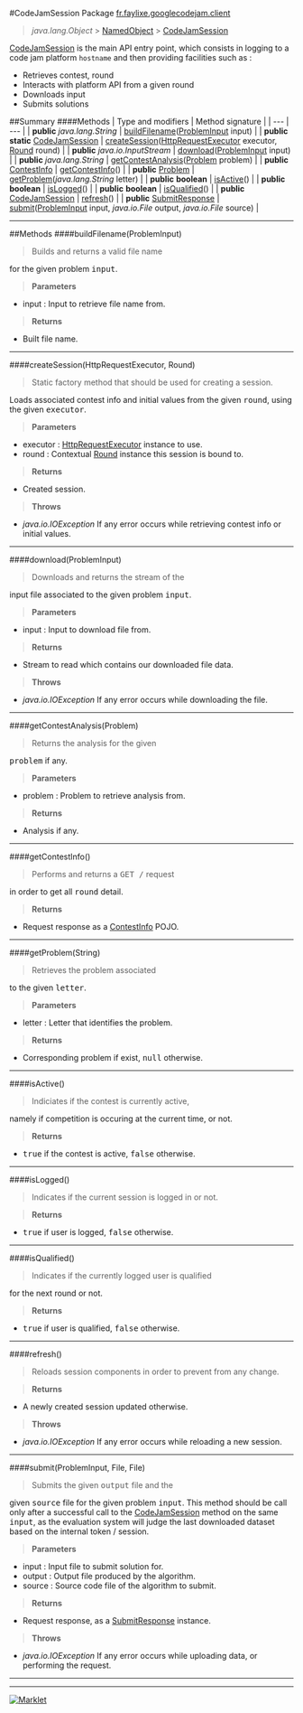 #CodeJamSession
Package [fr.faylixe.googlecodejam.client](README.md)<br>

> *java.lang.Object* > <a href="common/NamedObject.md">NamedObject</a> > <a href="CodeJamSession.md">CodeJamSession</a>

<a href="CodeJamSession.md">CodeJamSession</a> is the main API entry point, which consists
 in logging to a code jam platform ``hostname`` and then providing
 facilities such as :
 <br>
 * Retrieves contest, round
 * Interacts with platform API from a given round
 * Downloads input
 * Submits solutions

##Summary
####Methods
| Type and modifiers | Method signature |
| --- | --- |
| **public** *java.lang.String* | [buildFilename](#buildfilenameprobleminput)(<a href="webservice/ProblemInput.md">ProblemInput</a> input) |
| **public static** <a href="CodeJamSession.md">CodeJamSession</a> | [createSession](#createsessionhttprequestexecutor-round)(<a href="executor/HttpRequestExecutor.md">HttpRequestExecutor</a> executor, <a href="Round.md">Round</a> round) |
| **public** *java.io.InputStream* | [download](#downloadprobleminput)(<a href="webservice/ProblemInput.md">ProblemInput</a> input) |
| **public** *java.lang.String* | [getContestAnalysis](#getcontestanalysisproblem)(<a href="webservice/Problem.md">Problem</a> problem) |
| **public** <a href="webservice/ContestInfo.md">ContestInfo</a> | [getContestInfo](#getcontestinfo)() |
| **public** <a href="webservice/Problem.md">Problem</a> | [getProblem](#getproblemstring)(*java.lang.String* letter) |
| **public** **boolean** | [isActive](#isactive)() |
| **public** **boolean** | [isLogged](#islogged)() |
| **public** **boolean** | [isQualified](#isqualified)() |
| **public** <a href="CodeJamSession.md">CodeJamSession</a> | [refresh](#refresh)() |
| **public** <a href="webservice/SubmitResponse.md">SubmitResponse</a> | [submit](#submitprobleminput-file-file)(<a href="webservice/ProblemInput.md">ProblemInput</a> input, *java.io.File* output, *java.io.File* source) |

---


##Methods
####buildFilename(ProblemInput)
> <p>Builds and returns a valid file name
 for the given problem <tt>input</tt>.</p>

> **Parameters**
* input : Input to retrieve file name from.

> **Returns**
* Built file name.


---

####createSession(HttpRequestExecutor, Round)
> <p>Static factory method that should be used for creating a session.
 Loads associated contest info and initial values from the given
 <tt>round</tt>, using the given <tt>executor</tt>.</p>

> **Parameters**
* executor : <a href="executor/HttpRequestExecutor.md">HttpRequestExecutor</a> instance to use.
* round : Contextual <a href="Round.md">Round</a> instance this session is bound to.

> **Returns**
* Created session.

> **Throws**
* *java.io.IOException* If any error occurs while retrieving contest info or initial values.


---

####download(ProblemInput)
> <p>Downloads and returns the stream of the
 input file associated to the given problem
 <tt>input</tt>.</p>

> **Parameters**
* input : Input to download file from.

> **Returns**
* Stream to read which contains our downloaded file data.

> **Throws**
* *java.io.IOException* If any error occurs while downloading the file.


---

####getContestAnalysis(Problem)
> <p>Returns the analysis for the given
 <tt>problem</tt> if any.</p>

> **Parameters**
* problem : Problem to retrieve analysis from.

> **Returns**
* Analysis if any.


---

####getContestInfo()
> <p>Performs and returns a <tt>GET /</tt> request
 in order to get all <tt>round</tt> detail.</p>

> **Returns**
* Request response as a <a href="webservice/ContestInfo.md">ContestInfo</a> POJO.


---

####getProblem(String)
> <p>Retrieves the problem associated
 to the given <tt>letter</tt>.</p>

> **Parameters**
* letter : Letter that identifies the problem.

> **Returns**
* Corresponding problem if exist, <tt>null</tt> otherwise.


---

####isActive()
> <p>Indiciates if the contest is currently active,
 namely if competition is occuring at the current
 time, or not.</p>

> **Returns**
* <tt>true</tt> if the contest is active, <tt>false</tt> otherwise.


---

####isLogged()
> <p>Indicates if the current session is logged in or not.</p>

> **Returns**
* <tt>true</tt> if user is logged, <tt>false</tt> otherwise.


---

####isQualified()
> <p>Indicates if the currently logged user is qualified
 for the next round or not.</p>

> **Returns**
* <tt>true</tt> if user is qualified, <tt>false</tt> otherwise.


---

####refresh()
> <p>Reloads session components in order to prevent from any change.</p>

> **Returns**
* A newly created session updated otherwise.

> **Throws**
* *java.io.IOException* If any error occurs while reloading a new session.


---

####submit(ProblemInput, File, File)
> <p>Submits the given <tt>output</tt> file and the
 given <tt>source</tt> file for the given problem
 <tt>input</tt>. This method should be call only
 after a successful call to the <a href="CodeJamSession.md">CodeJamSession</a>
 method on the same <tt>input</tt>, as the evaluation
 system will judge the last downloaded dataset
 based on the internal token / session.</p>

> **Parameters**
* input : Input file to submit solution for.
* output : Output file produced by the algorithm.
* source : Source code file of the algorithm to submit.

> **Returns**
* Request response, as a <a href="webservice/SubmitResponse.md">SubmitResponse</a> instance.

> **Throws**
* *java.io.IOException* If any error occurs while uploading data, or performing the request.


---

---

[![Marklet](https://img.shields.io/badge/Generated%20by-Marklet-green.svg)](https://github.com/Faylixe/marklet)